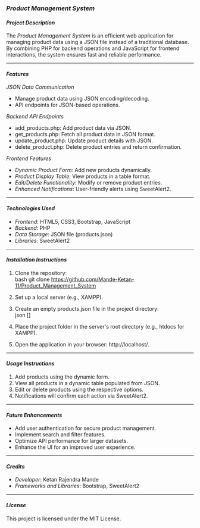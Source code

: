 ### *Product Management System*

#### *Project Description*  
The *Product Management System* is an efficient web application for managing product data using a JSON file instead of a traditional database. By combining PHP for backend operations and JavaScript for frontend interactions, the system ensures fast and reliable performance.

---

#### *Features*  

*JSON Data Communication*  
- Manage product data using JSON encoding/decoding.  
- API endpoints for JSON-based operations.  

*Backend API Endpoints*  
- add_products.php: Add product data via JSON.  
- get_products.php: Fetch all product data in JSON format.  
- update_product.php: Update product details with JSON.  
- delete_product.php: Delete product entries and return confirmation.  

*Frontend Features*  
- *Dynamic Product Form*: Add new products dynamically.  
- *Product Display Table*: View products in a table format.  
- *Edit/Delete Functionality*: Modify or remove product entries.  
- *Enhanced Notifications*: User-friendly alerts using SweetAlert2.  

---

#### *Technologies Used*  
- *Frontend*: HTML5, CSS3, Bootstrap, JavaScript  
- *Backend*: PHP  
- *Data Storage*: JSON file (products.json)  
- *Libraries*: SweetAlert2  

---

#### *Installation Instructions*  
1. Clone the repository:  
   bash
   git clone https://github.com/Mande-Ketan-11/Product_Management_System
     
2. Set up a local server (e.g., XAMPP).  
3. Create an empty products.json file in the project directory:  
   json
   []
     
4. Place the project folder in the server's root directory (e.g., htdocs for XAMPP).  
5. Open the application in your browser: http://localhost/<project-folder>.  

---

#### *Usage Instructions*  
1. Add products using the dynamic form.  
2. View all products in a dynamic table populated from JSON.  
3. Edit or delete products using the respective options.  
4. Notifications will confirm each action via SweetAlert2.  

---

#### *Future Enhancements*  
- Add user authentication for secure product management.  
- Implement search and filter features.  
- Optimize API performance for larger datasets.  
- Enhance the UI for an improved user experience.  

---

#### *Credits*  
- *Developer*: Ketan Rajendra Mande  
- *Frameworks and Libraries*: Bootstrap, SweetAlert2  

---

#### *License*  
This project is licensed under the MIT License.
